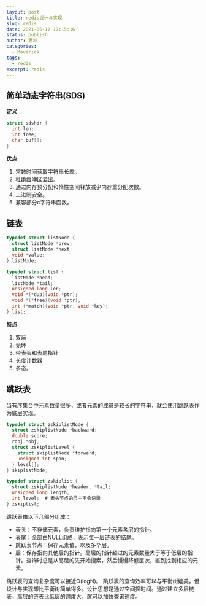 ```yaml
---
layout: post
title: redis设计与实现
slug: redis
date: 2021-06-17 17:15:16
status: publish
author: 君祁
categories:
  - Maverick
tags:
  - redis
excerpt: redis
---
```


## 简单动态字符串(SDS)

**定义**

```c
struct sdshdr {
  int len;
  int free;
  char buf[];
}
```

**优点**
1. 常数时间获取字符串长度。
2. 杜绝缓冲区溢出。
3. 通过内存预分配和惰性空间释放减少内存重分配次数。
4. 二进制安全。
5. 兼容部分c字符串函数。

## 链表

```c
typedef struct listNode {
  struct listNode *prev;
  struct listNode *next;
  void *value;
} listNode;

typedef struct list {
  listNode *head;
  listNode *tail;
  unsigned long len;
  void *(*dup)(void *ptr);
  void *(*free)(void *ptr);
  int (*match)(void *ptr, void *key);
} list;
```

**特点**

1. 双端
2. 无环
3. 带表头和表尾指针
4. 长度计数器
5. 多态。

## 跳跃表
当有序集合中元素数量很多，或者元素的成员是较长的字符串，就会使用跳跃表作为底层实现。

```c
typedef struct zskiplistNode {
  struct zskiplistNode *backward;
  double score;
  robj *obj;
  struct zskiplistLevel {
    struct skiplistNode *forward;
    unsigned int span;
  } level[];
} skiplistNode;

typedef struct zskiplist {
  struct zskiplistNode *header, *tail;
  unsigned long length;
  int level;  # 表头节点的层主不会记录
} zskiplist;
```

跳跃表由以下几部分组成：
* 表头：不存储元素，负责维护指向第一个元素各层的指针。
* 表尾：全部由NULL组成，表示每一层链表的结尾。
* 跳跃表节点：保存元素值，以及多个层。
* 层：保存指向其他层的指针。高层的指针越过的元素数量大于等于低层的指针。查询时总是从高层的先开始搜索，然后慢慢降低层次，直到找到相应的元素。

跳跃表的查询复杂度可以接近O(logN)。
跳跃表的查询效率可以与平衡树媲美，但设计与实现却比平衡树简单得多。设计思想是通过空间换时间。通过建立多层链表，高层的链表比低层的跨度大，就可以加快查询速度。

